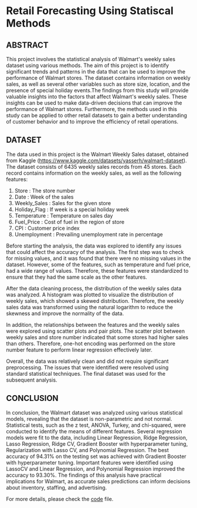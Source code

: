 # Retail Forecasting Using Statiscal Methods

## ABSTRACT

This project involves the statistical analysis of Walmart's weekly sales dataset using various methods. The aim of this project is to identify significant trends and patterns in the data that can be used to improve the performance of Walmart stores. The dataset contains information on weekly sales, as well as several other variables such as store size, location, and the presence of special holiday events.The findings from this study will provide valuable insights into the factors that affect Walmart's weekly sales. These insights can be used to make data-driven decisions that can improve the performance of Walmart stores. Furthermore, the methods used in this study can be applied to other retail datasets to gain a better understanding of customer behavior and to improve the efficiency of retail operations. 

## DATASET 

The data used in this project is the Walmart Weekly Sales dataset, obtained from Kaggle (https://www.kaggle.com/datasets/yasserh/walmart-dataset). The dataset consists of 6435 weekly sales records from 45 stores. Each record contains information on the weekly sales, as well as the following features:

1.  Store : The store number
2.  Date : Week of the sales
3.  Weekly_Sales : Sales for the given store
4.  Holiday_Flag : If week is a special holiday week
5.  Temperature : Temperature on sales day
6.  Fuel_Price : Cost of fuel in the region of store
7.  CPI : Customer price index
8.  Unemployment : Prevailing unemployment rate in percentage


Before starting the analysis, the data was explored to identify any issues that could affect the accuracy of the analysis. The first step was to check for missing values, and it was found that there were no missing values in the dataset. However, some of the features, such as temperature and fuel price, had a wide range of values. Therefore, these features were standardized to ensure that they had the same scale as the other features.

After the data cleaning process, the distribution of the weekly sales data was analyzed. A histogram was plotted to visualize the distribution of weekly sales, which showed a skewed distribution. Therefore, the weekly sales data was transformed using the natural logarithm to reduce the skewness and improve the normality of the data.

In addition, the relationships between the features and the weekly sales were explored using scatter plots and pair plots. The scatter plot between weekly sales and store number indicated that some stores had higher sales than others. Therefore, one-hot encoding was performed on the store number feature to perform linear regression effectively later.

Overall, the data was relatively clean and did not require significant preprocessing. The issues that were identified were resolved using standard statistical techniques. The final dataset was used for the subsequent analysis.

## CONCLUSION 

In conclusion, the Walmart dataset was analyzed using various statistical models, revealing that the dataset is non-parametric and not normal. Statistical tests, such as the z test, ANOVA, Turkey, and chi-squared, were conducted to identify the means of different features. Several regression models were fit to the data, including Linear Regression, Ridge Regression, Lasso Regression, Ridge CV, Gradient Booster with hyperparameter tuning, Regularization with Lasso CV, and Polynomial Regression. The best accuracy of 94.31% on the testing set was achieved with Gradient Booster with hyperparameter tuning. Important features were identified using LassoCV and Linear Regression, and Polynomial Regression improved the accuracy to 93.30%. The findings of this analysis have practical implications for Walmart, as accurate sales predictions can inform decisions about inventory, staffing, and advertising.

For more details, please check the [code](https://github.com/nayanikar/walmart-weekly-sales-prediction-using-statiscal-methods/blob/main/Analyzing_Weekly_Sales_in_Walmart_Dataset_Using_Statistical_Models.ipynb) file. 

